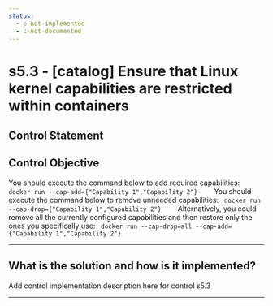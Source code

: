 ```yaml
---
status:
  - c-not-implemented
  - c-not-documented
---
```


# s5.3 - \[catalog\] Ensure that Linux kernel capabilities are restricted within containers

## Control Statement

## Control Objective

You should execute the command below to add required capabilities:    ```  docker run --cap-add={"Capability 1","Capability 2"}     ```    You should execute the command below to remove unneeded capabilities:  ```  docker run --cap-drop={"Capability 1","Capability 2"}     ```  Alternatively, you could remove all the currently configured capabilities and then restore only the ones you specifically use:  ```  docker run --cap-drop=all --cap-add={"Capability 1","Capability 2"}     ```

______________________________________________________________________

## What is the solution and how is it implemented?

Add control implementation description here for control s5.3

______________________________________________________________________
